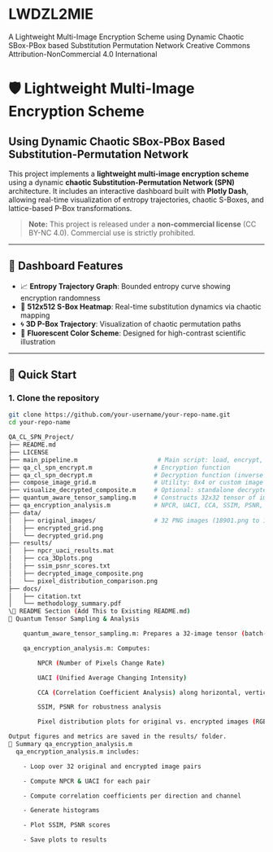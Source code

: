 # LWDZL2MIE
A Lightweight Multi-Image Encryption Scheme using Dynamic Chaotic SBox-PBox based Substitution Permutation Network
Creative Commons Attribution-NonCommercial 4.0 International

# 🛡️ Lightweight Multi-Image Encryption Scheme  
## Using Dynamic Chaotic SBox-PBox Based Substitution-Permutation Network

This project implements a **lightweight multi-image encryption scheme** using a dynamic **chaotic Substitution-Permutation Network (SPN)** architecture. It includes an interactive dashboard built with **Plotly Dash**, allowing real-time visualization of entropy trajectories, chaotic S-Boxes, and lattice-based P-Box transformations.

> **Note:** This project is released under a **non-commercial license** (CC BY-NC 4.0). Commercial use is strictly prohibited.

---

## 📸 Dashboard Features

- 📈 **Entropy Trajectory Graph**: Bounded entropy curve showing encryption randomness
- 🔲 **512x512 S-Box Heatmap**: Real-time substitution dynamics via chaotic mapping
- 🌀 **3D P-Box Trajectory**: Visualization of chaotic permutation paths
- 🌈 **Fluorescent Color Scheme**: Designed for high-contrast scientific illustration

---

## 🚀 Quick Start

### 1. Clone the repository

```bash
git clone https://github.com/your-username/your-repo-name.git
cd your-repo-name

QA_CL_SPN_Project/
├── README.md
├── LICENSE
├── main_pipeline.m                      # Main script: load, encrypt, decrypt, visualize
├── qa_cl_spn_encrypt.m                 # Encryption function
├── qa_cl_spn_decrypt.m                 # Decryption function (inverse of encryption)
├── compose_image_grid.m                # Utility: 8x4 or custom image grid
├── visualize_decrypted_composite.m     # Optional: standalone decrypted image grid
├── quantum_aware_tensor_sampling.m     # Constructs 32x32 tensor of images (or simplified 32 batch)
├── qa_encryption_analysis.m            # NPCR, UACI, CCA, SSIM, PSNR, pixel distribution analysis
├── data/
│   ├── original_images/                # 32 PNG images (18901.png to 18932.png)
│   ├── encrypted_grid.png
│   └── decrypted_grid.png
├── results/
│   ├── npcr_uaci_results.mat
│   ├── cca_3Dplots.png
│   ├── ssim_psnr_scores.txt
│   ├── decrypted_image_composite.png
│   └── pixel_distribution_comparison.png
├── docs/
│   ├── citation.txt
│   └── methodology_summary.pdf
\📄 README Section (Add This to Existing README.md)
🔬 Quantum Tensor Sampling & Analysis

    quantum_aware_tensor_sampling.m: Prepares a 32-image tensor (batch-wise or spatial) from local files, adapted for lattice-based quantum-aware processing.

    qa_encryption_analysis.m: Computes:

        NPCR (Number of Pixels Change Rate)

        UACI (Unified Average Changing Intensity)

        CCA (Correlation Coefficient Analysis) along horizontal, vertical, and diagonal directions, separately for RGB channels (3D plot)

        SSIM, PSNR for robustness analysis

        Pixel distribution plots for original vs. encrypted images (RGB histogram)

Output figures and metrics are saved in the results/ folder.
📌 Summary qa_encryption_analysis.m 
  qa_encryption_analysis.m includes:

    - Loop over 32 original and encrypted image pairs

    - Compute NPCR & UACI for each pair

    - Compute correlation coefficients per direction and channel

    - Generate histograms

    - Plot SSIM, PSNR scores

    - Save plots to results


